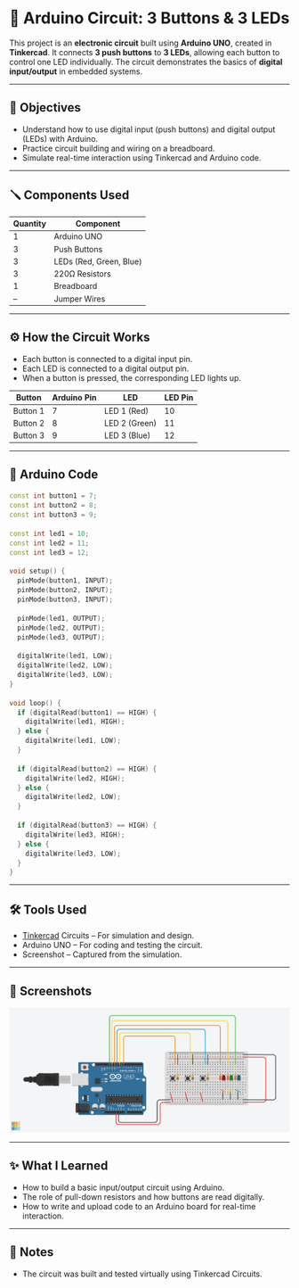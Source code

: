 # 🔌 Arduino Circuit: 3 Buttons & 3 LEDs

This project is an **electronic circuit** built using **Arduino UNO**, created in **Tinkercad**. It connects **3 push buttons** to **3 LEDs**, allowing each button to control one LED individually. The circuit demonstrates the basics of **digital input/output** in embedded systems.

---

## 🎯 Objectives

- Understand how to use digital input (push buttons) and digital output (LEDs) with Arduino.
- Practice circuit building and wiring on a breadboard.
- Simulate real-time interaction using Tinkercad and Arduino code.

---

## 🪛 Components Used

| Quantity | Component      |
|----------|----------------|
| 1        | Arduino UNO    |
| 3        | Push Buttons   |
| 3        | LEDs (Red, Green, Blue) |
| 3        | 220Ω Resistors |
| 1        | Breadboard     |
| –        | Jumper Wires   |

---

## ⚙️ How the Circuit Works

- Each button is connected to a digital input pin.
- Each LED is connected to a digital output pin.
- When a button is pressed, the corresponding LED lights up.

| Button | Arduino Pin | LED | LED Pin |
|--------|--------------|-----|---------|
| Button 1 | 7 | LED 1 (Red)   | 10 |
| Button 2 | 8 | LED 2 (Green)| 11 |
| Button 3 | 9 | LED 3 (Blue) | 12 |

---

## 🧠 Arduino Code

```cpp
const int button1 = 7;
const int button2 = 8;
const int button3 = 9;

const int led1 = 10;
const int led2 = 11;
const int led3 = 12;

void setup() {
  pinMode(button1, INPUT);
  pinMode(button2, INPUT);
  pinMode(button3, INPUT);

  pinMode(led1, OUTPUT);
  pinMode(led2, OUTPUT);
  pinMode(led3, OUTPUT);

  digitalWrite(led1, LOW);
  digitalWrite(led2, LOW);
  digitalWrite(led3, LOW);
}

void loop() {
  if (digitalRead(button1) == HIGH) {
    digitalWrite(led1, HIGH);
  } else {
    digitalWrite(led1, LOW);
  }

  if (digitalRead(button2) == HIGH) {
    digitalWrite(led2, HIGH);
  } else {
    digitalWrite(led2, LOW);
  }

  if (digitalRead(button3) == HIGH) {
    digitalWrite(led3, HIGH);
  } else {
    digitalWrite(led3, LOW);
  }
}
```

---

## 🛠 Tools Used

- [Tinkercad](https://www.tinkercad.com) Circuits – For simulation and design.
- Arduino UNO – For coding and testing the circuit.
- Screenshot – Captured from the simulation.

---

## 📸 Screenshots

![Circuit Diagram](circuit.png)

---

## ✨ What I Learned

- How to build a basic input/output circuit using Arduino.
- The role of pull-down resistors and how buttons are read digitally.
- How to write and upload code to an Arduino board for real-time interaction.

---

## 📌 Notes

- The circuit was built and tested virtually using Tinkercad Circuits.
